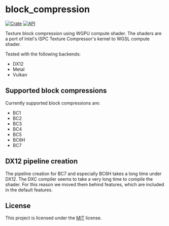 # block_compression

[![Crate](https://img.shields.io/crates/v/block_compression.svg)](https://crates.io/crates/block_compression)
[![API](https://docs.rs/block_compression/badge.svg)](https://docs.rs/block_compression)

Texture block compression using WGPU compute shader.
The shaders are a port of Intel's ISPC Texture Compressor's kernel to WGSL compute shader.

Tested with the following backends:

* DX12
* Metal
* Vulkan

## Supported block compressions

Currently supported block compressions are:

* BC1
* BC2
* BC3
* BC4
* BC5
* BC6H
* BC7

## DX12 pipeline creation

The pipeline creation for BC7 and especially BC6H takes a long time under DX12. The DXC compiler seems to take a very
long time to compile the shader. For this reason we moved them behind features, which are included in the default
features.

## License

This project is licensed under the [MIT](LICENSE) license.
